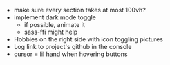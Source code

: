 - make sure every section takes at most 100vh?
- implement dark mode toggle
  - if possible, animate it
  - sass-ffi might help
- Hobbies on the right side with icon toggling pictures
- Log link to project's github in the console
- cursor = lil hand when hovering buttons